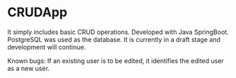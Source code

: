 # CRUDApp
It simply includes basic CRUD operations.
Developed with Java SpringBoot. PostgreSQL was used as the database. 
It is currently in a draft stage and development will continue.


Known bugs: If an existing user is to be edited, it identifies the edited user as a new user.

